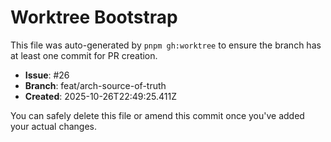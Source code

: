# Worktree Bootstrap

This file was auto-generated by `pnpm gh:worktree` to ensure the branch has at least one commit for PR creation.

- **Issue**: #26
- **Branch**: feat/arch-source-of-truth
- **Created**: 2025-10-26T22:49:25.411Z

You can safely delete this file or amend this commit once you've added your actual changes.
